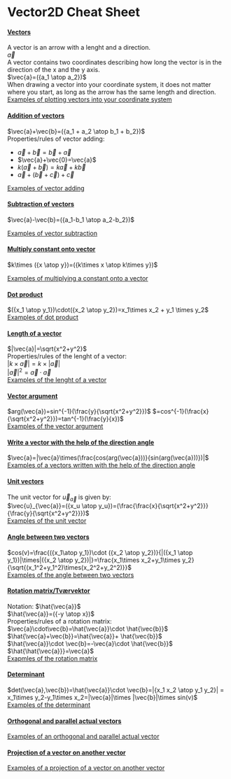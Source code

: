 # **Vector2D Cheat Sheet**
#### <ins>Vectors</ins>  
A vector is an arrow with a lenght and a direction.  
$\vec{a}$  
A vector contains two coordinates describing how long the vector is in the direction of the x and the y axis.  
$\vec{a}=({a_1 \atop a_2})$  
When drawing a vector into your coordinate system, it does not matter where you start, as long as the arrow has the same length and direction.  
[Examples of plotting vectors into your coordinate system](https://github.com/RasmussenTobias/Vector2DCheatSheet/blob/main/Examples.md#examples-of-plotting-vectors-into-your-coordinate-system)

#### <ins>Addition of vectors</ins>  
$\vec{a}+\vec{b}=({a_1 + a_2 \atop b_1 + b_2})$  
Properties/rules of vector adding: 
- $\vec{a}+\vec{b}=\vec{b}+\vec{a}$
- $\vec{a}+\vec{0}=\vec{a}$
- $k(\vec{a}+\vec{b})=k\vec{a}+k\vec{b}$
- $\vec{a}+(\vec{b}+\vec{c})+\vec{c}$  

[Examples of vector adding](https://github.com/RasmussenTobias/Vector2DCheatSheet/blob/main/Examples.md#examples-of-vector-adding)  

#### <ins>Subtraction of vectors</ins>  
$\vec{a}-\vec{b}=({a_1-b_1 \atop a_2-b_2})$  

[Examples of vector subtraction](https://github.com/RasmussenTobias/Vector2DCheatSheet/blob/main/Examples.md#examples-of-vector-subtraction)  
#### <ins>Multiply constant onto vector</ins>  
$k\times ({x \atop y})=({k\times x \atop k\times y})$  

[Examples of multiplying a constant onto a vector](https://github.com/RasmussenTobias/Vector2DCheatSheet/blob/main/Examples.md#examples-of-multiplying-a-constant-onto-a-vector)  
#### <ins>Dot product</ins>  
$({x_1 \atop y_1})\cdot({x_2 \atop y_2})=x_1\times x_2 + y_1 \times y_2$  
[Examples of dot product](https://github.com/RasmussenTobias/Vector2DCheatSheet/blob/main/Examples.md#examples-of-dot-product)  

#### <ins>Length of a vector</ins>  
$|\vec{a}|=\sqrt{x^2+y^2}$  
Properties/rules of the lenght of a vector:  
$|k\times \vec{a}|=k\times |\vec{a}|$  
$|\vec{a}|^2=\vec{a}\cdot\vec{a}$  
[Examples of the lenght of a vector](https://github.com/RasmussenTobias/Vector2DCheatSheet/blob/main/Examples.md#examples-of-the-lenght-of-a-vector)  

#### <ins>Vector argument</ins>  
$arg(\vec{a})=sin^{-1}(\frac{y}{\sqrt{x^2+y^2}})$ $=cos^{-1}(\frac{x}{\sqrt{x^2+y^2}})=tan^{-1}(\frac{y}{x})$  
[Examples of the vector argument](https://github.com/RasmussenTobias/Vector2DCheatSheet/blob/main/Examples.md#examples-of-the-vector-argument)  

#### <ins>Write a vector with the help of the direction angle</ins>  
$\vec{a}=|\vec{a}\times(\frac{cos(arg(\vec{a}))}{sin(arg(\vec{a}))})|$  
[Examples of a vectors written with the help of the direction angle](https://github.com/RasmussenTobias/Vector2DCheatSheet/blob/main/Examples.md#examples-of-a-vectors-written-with-the-help-of-the-direction-angle)  

#### <ins>Unit vectors</ins>  
The unit vector for $\vec{u}_{\vec{a}}$ is given by:  
$\vec{u}_{\vec{a}}=({x_u \atop y_u})=(\frac{\frac{x}{\sqrt{x^2+y^2}}}{\frac{y}{\sqrt{x^2+y^2}}})$  
[Examples of the unit vector](https://github.com/RasmussenTobias/Vector2DCheatSheet/blob/main/Examples.md#examples-of-the-unit-vector)  

#### <ins>Angle between two vectors</ins>  
$cos(v)=\frac{({x_1\atop y_1})\cdot ({x_2 \atop y_2})}{|({x_1 \atop y_1})|\times|({x_2 \atop y_2})|}=\frac{x_1\times x_2+y_1\times y_2}{\sqrt{(x_1^2+y_1^2)\times(x_2^2+y_2^2)}}$  
[Examples of the angle between two vectors](https://github.com/RasmussenTobias/Vector2DCheatSheet/blob/main/Examples.md#examples-of-the-angle-between-two-vectors)  

#### <ins>Rotation matrix/Tværvektor</ins>  
Notation: $\hat{\vec{a}}$  
$\hat{\vec{a}}=({-y \atop x})$  
Properties/rules of a rotation matrix:  
$\vec{a}\cdot\vec{b}=\hat{\vec{a}}\cdot \hat{\vec{b}}$  
$\hat{\vec{a}+\vec{b}}=\hat{\vec{a}}+ \hat{\vec{b}}$  
$\hat{\vec{a}}\cdot \vec{b}=-\vec{a}\cdot \hat{\vec{b}}$  
$\hat{\hat{\vec{a}}}=\vec{a}$  
[Exapmles of the rotation matrix](https://github.com/RasmussenTobias/Vector2DCheatSheet/blob/main/Examples.md#exapmles-of-the-rotation-matrix)

#### <ins>Determinant</ins>  
$det(\vec{a},\vec{b})=\hat{\vec{a}}\cdot \vec{b}=|{x_1 x_2 \atop y_1 y_2}| = x_1\times y_2-y_1\times x_2=|\vec{a}|\times |\vec{b}|\times sin(v)$  
[Examples of the determinant](https://github.com/RasmussenTobias/Vector2DCheatSheet/blob/main/Examples.md#examples-of-the-determinant)  

#### <ins>Orthogonal and parallel actual vectors</ins>  
[Examples of an orthogonal and parallel actual vector](https://github.com/RasmussenTobias/Vector2DCheatSheet/blob/main/Examples.md#examples-of-an-orthogonal-and-parallel-actual-vector)  

#### <ins>Projection of a vector on another vector</ins>  
[Examples of a projection of a vector on another vector](https://github.com/RasmussenTobias/Vector2DCheatSheet/blob/main/Examples.md#examples-of-a-projection-of-a-vector-on-another-vector)
